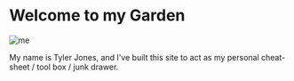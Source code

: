 # Welcome to my Garden

![me](https://s.gravatar.com/avatar/a171b0ccf4b52b9f55c693c1f6d65244?s=80)

My name is Tyler Jones, and I've built this site to act as my personal cheat-sheet / tool box / junk drawer.